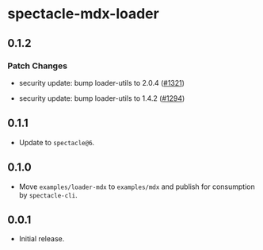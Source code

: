 # spectacle-mdx-loader

## 0.1.2

### Patch Changes

- security update: bump loader-utils to 2.0.4 ([#1321](https://github.com/FormidableLabs/spectacle/pull/1321))

- security update: bump loader-utils to 1.4.2 ([#1294](https://github.com/FormidableLabs/spectacle/pull/1294))

## 0.1.1

- Update to `spectacle@6`.

## 0.1.0

- Move `examples/loader-mdx` to `examples/mdx` and publish for consumption by `spectacle-cli`.

## 0.0.1

- Initial release.
